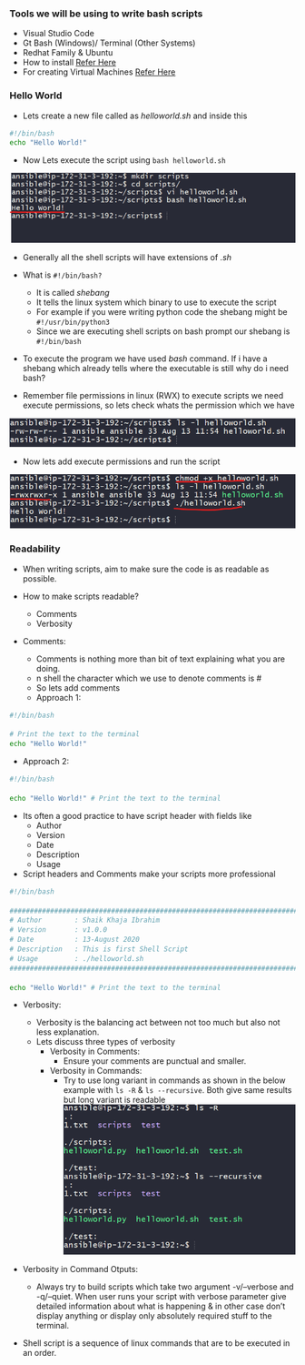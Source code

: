 ### Tools we will be using to write bash scripts
* Visual Studio Code
* Gt Bash (Windows)/ Terminal (Other Systems)
* Redhat Family & Ubuntu
* How to install [Refer Here](https://www.youtube.com/watch?v=mRILfUNbsIo)
* For creating Virtual Machines [Refer Here](https://www.youtube.com/watch?v=me2s3mTNwGo&list=PLuVH8Jaq3mLszrC7lv68a0VcrDripW-HK&index=2)

### Hello World
* Lets create a new file called as _helloworld.sh_ and inside this
```bash
#!/bin/bash
echo "Hello World!"
```
* Now Lets execute the script using  ```bash helloworld.sh```
  
![preview](./Images/sh1.png)

* Generally all the shell scripts will have extensions of _.sh_
* What is ```#!/bin/bash?```
  * It is called _shebang_
  * It tells the linux system which binary to use to execute the script
  * For example if you were writing python code the shebang might be ```#!/usr/bin/python3```
  * Since we are executing shell scripts on bash prompt our shebang is ```#!/bin/bash```

* To execute the program we have used _bash_ command. If i have a shebang which already tells where the executable is still why do i need bash?
* Remember file permissions in linux (RWX) to execute scripts we need execute permissions, so lets check whats the permission which we have
  
![preview](./Images/sh2.png)

* Now lets add execute permissions and run the script

![preview](./Images/sh3.png)

### Readability
* When writing scripts, aim to make sure the code is as readable as possible.
* How to make scripts readable?
  * Comments
  * Verbosity

* Comments:
  * Comments is nothing more than bit of text explaining what you are doing.
  * n shell the character which we use to denote comments is #
  * So lets add comments
  * Approach 1:
  
```bash
#!/bin/bash

# Print the text to the terminal
echo "Hello World!"
```

  * Approach 2:
```bash
#!/bin/bash

echo "Hello World!" # Print the text to the terminal
```

* Its often a good practice to have script header with fields like
  * Author
  * Version
  * Date
  * Description
  * Usage
* Script headers and Comments make your scripts more professional

```bash
#!/bin/bash

##########################################################################################
# Author        : Shaik Khaja Ibrahim
# Version       : v1.0.0
# Date          : 13-August 2020 
# Description   : This is first Shell Script
# Usage         : ./helloworld.sh
##########################################################################################

echo "Hello World!" # Print the text to the terminal
```

* Verbosity:
  *   Verbosity is the balancing act between not too much but also not less explanation.
  * Lets discuss three types of verbosity
    * Verbosity in Comments:
      * Ensure your comments are punctual and smaller.
    * Verbosity in Commands:
      * Try to use long variant in commands as shown in the below example with ```ls -R``` & ```ls --recursive```. Both give same results but long variant is readable
      ![preview](./Images/sh4.png)

* Verbosity in Command Otputs:
  * Always try to build scripts which take two argument -v/–verbose and -q/–quiet. When user runs your script with verbose parameter give detailed information about what is happening & in other case don’t display anything or display only absolutely required stuff to the terminal.

* Shell script is a sequence of linux commands that are to be executed in an order.